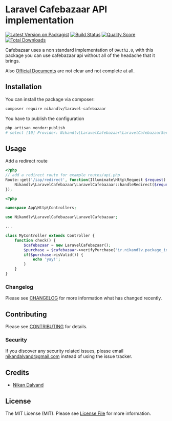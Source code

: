 # Laravel Cafebazaar API implementation

[![Latest Version on Packagist](https://img.shields.io/packagist/v/nikandlv/laravel-cafebazaar.svg?style=flat-square)](https://packagist.org/packages/nikandlv/laravel-cafebazaar)
[![Build Status](https://img.shields.io/travis/nikandlv/laravel-cafebazaar/master.svg?style=flat-square)](https://travis-ci.org/nikandlv/laravel-cafebazaar)
[![Quality Score](https://img.shields.io/scrutinizer/g/nikandlv/laravel-cafebazaar.svg?style=flat-square)](https://scrutinizer-ci.com/g/nikandlv/laravel-cafebazaar)
[![Total Downloads](https://img.shields.io/packagist/dt/nikandlv/laravel-cafebazaar.svg?style=flat-square)](https://packagist.org/packages/nikandlv/laravel-cafebazaar)

Cafebazaar uses a non standard implementation of `OAuth2.0`, with this package you can use cafebazaar api without all of the headache that it brings.

Also <a href="http://developers.cafebazaar.ir/fa/docs/">Official Documents</a> are not clear and not complete at all.

## Installation

You can install the package via composer:

```bash
composer require nikandlv/laravel-cafebazaar
```

You have to publish the configuration

```bash
php artisan vendor:publish
# select [10] Provider: Nikandlv\LaravelCafebazaar\LaravelCafebazaarServiceProvider
```  

## Usage

Add a redirect route

``` php
<?php
// add a redirect route for example routes/api.php
Route::get('/iap/redirect', function(Illuminate\Http\Request $request) {
    Nikandlv\LaravelCafebazaar\LaravelCafebazaar::handleRedirect($request);
});

```

``` php
<?php

namespace App\Http\Controllers;

use Nikandlv\LaravelCafebazaar\LaravelCafebazaar;

...

class MyController extends Controller {
    function check() {
        $cafebazaar = new LaravelCafebazaar();
        $purchase = $cafebazaar->verifyPurchase('ir.nikandlv.package_id', 'product_id', 'purchase_token');
        if($purchase->isValid()) {
            echo 'yay!';
        }
    }
}

```

### Changelog

Please see [CHANGELOG](CHANGELOG.md) for more information what has changed recently.

## Contributing

Please see [CONTRIBUTING](CONTRIBUTING.md) for details.

### Security

If you discover any security related issues, please email nikandalvand@gmail.com instead of using the issue tracker.

## Credits

- [Nikan Dalvand](https://github.com/nikandlv)

## License

The MIT License (MIT). Please see [License File](LICENSE.md) for more information.